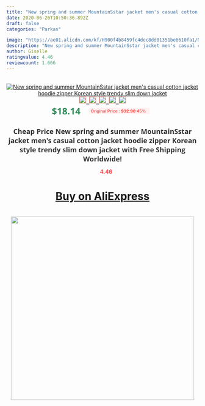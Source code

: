 ```yaml
---
title: "New spring and summer MountainSstar jacket men's casual cotton jacket hoodie zipper Korean style trendy slim down jacket"
date: 2020-06-26T10:50:36.892Z
draft: false
categories: "Parkas"

image: "https://ae01.alicdn.com/kf/H900f4b8459fc4dec8dd01351be6610fa1/New-spring-and-summer-MountainSstar-jacket-men-s-casual-cotton-jacket-hoodie-zipper-Korean-style-trendy.jpg"
description: "New spring and summer MountainSstar jacket men's casual cotton jacket hoodie zipper Korean style trendy slim down jacket"
author: Giselle
ratingvalue: 4.46
reviewcount: 1.666
---
```

<br>
<div style="text-align: center;">
<a href="https://s.click.aliexpress.com/e/_97kfOV" target="_blank" rel="nofollow noopener noreferrer"><img alt="New spring and summer MountainSstar jacket men's casual cotton jacket hoodie zipper Korean style trendy slim down jacket" class="magnifier-image" src="https://ae01.alicdn.com/kf/H900f4b8459fc4dec8dd01351be6610fa1/New-spring-and-summer-MountainSstar-jacket-men-s-casual-cotton-jacket-hoodie-zipper-Korean-style-trendy.jpg_640x640.jpg">
<br>
<img style="border:1px solid salmon" src="https://ae01.alicdn.com/kf/H900f4b8459fc4dec8dd01351be6610fa1/New-spring-and-summer-MountainSstar-jacket-men-s-casual-cotton-jacket-hoodie-zipper-Korean-style-trendy.jpg_120x120.jpg">&nbsp;&nbsp;<img style="border:1px solid salmon" src="https://ae01.alicdn.com/kf/Hb1940cb9a1fa42fc819b3f0dfa8cbabdo/New-spring-and-summer-MountainSstar-jacket-men-s-casual-cotton-jacket-hoodie-zipper-Korean-style-trendy.jpg_120x120.jpg">&nbsp;&nbsp;<img style="border:1px solid salmon" src="https://ae01.alicdn.com/kf/H2504cb58f4a140f8a6d8d97602bbeac4Z/New-spring-and-summer-MountainSstar-jacket-men-s-casual-cotton-jacket-hoodie-zipper-Korean-style-trendy.jpg_120x120.jpg">&nbsp;&nbsp;<img style="border:1px solid salmon" src="https://ae01.alicdn.com/kf/Ha937758e633640d6b29f2d3efa04dcb4H/New-spring-and-summer-MountainSstar-jacket-men-s-casual-cotton-jacket-hoodie-zipper-Korean-style-trendy.jpg_120x120.jpg">&nbsp;&nbsp;<img style="border:1px solid salmon" src="https://ae01.alicdn.com/kf/H63e89267e6264d6595deb2475ec303d6i/New-spring-and-summer-MountainSstar-jacket-men-s-casual-cotton-jacket-hoodie-zipper-Korean-style-trendy.jpg_120x120.jpg"></a></div><br0>
<div style="text-align: center;"><span style="background-color: white; border: 0px; box-sizing: border-box; color: seagreen; display: inline-block; font-family: &quot;open sans&quot; , &quot;arial&quot; , &quot;helvetica&quot; , sans-serif , &quot;heiti&quot;; font-size: 24px; font-stretch: inherit; font-weight: 700; line-height: inherit; margin: 0px 10px 0px 0px; padding: 0px; vertical-align: middle;">$18.14 </span>
<span style="background: rgb(255 , 241 , 241); border-radius: 3px; border: 0px; box-sizing: border-box; color: #ff4747; display: inline-block; font-family: inherit; font-size: 12px; font-stretch: inherit; font-style: inherit; font-variant: inherit; font-weight: 600; line-height: inherit; margin: 0px; padding: 2px 5px; transform: scale(0.9); vertical-align: middle;">Original Price : <b style="text-decoration: line-through;">$32.98 </b> 45%&nbsp;&nbsp;</span></div>
<h1 style="color: #333333; display: inline-block; font-family: &quot;open sans&quot; , &quot;arial&quot; , &quot;helvetica&quot; , sans-serif , &quot;heiti&quot;; font-size: 18px; font-stretch: inherit; font-weight: 700; text-align: center;">Cheap Price New spring and summer MountainSstar jacket men's casual cotton jacket hoodie zipper Korean style trendy slim down jacket with Free Shipping Worldwide!</h1>
<div style="color: #ff4747; text-align: center;">
<img src="https://4.bp.blogspot.com/-M0ZcTcb-5uY/XleCXlxnR4I/AAAAAAAAAEc/OrjgMkXV1oMQFaCRZj5HQwOCBcu3w1FegCPcBGAYYCw/s1600/star.png" style="height: 15px;">&nbsp;<b>4.46</b></div>
<div class="button_cont" align="center"><a class="buynow_a" href="https://s.click.aliexpress.com/e/_97kfOV" target="_blank" rel="nofollow noopener noreferrer"><H1>Buy on AliExpress</H1></a></div><br>
<div class="separator" style="clear: both; text-align: center;">
<img src="https://lh3.googleusercontent.com/-pTy5HemUv9M/XlePHvY0dAI/AAAAAAAAAE4/0nX5iRUoIWY8eMW9Dpxeirr157OZliDIgCLcBGAsYHQ/s1600/badge.gif" width="480">
</div>
